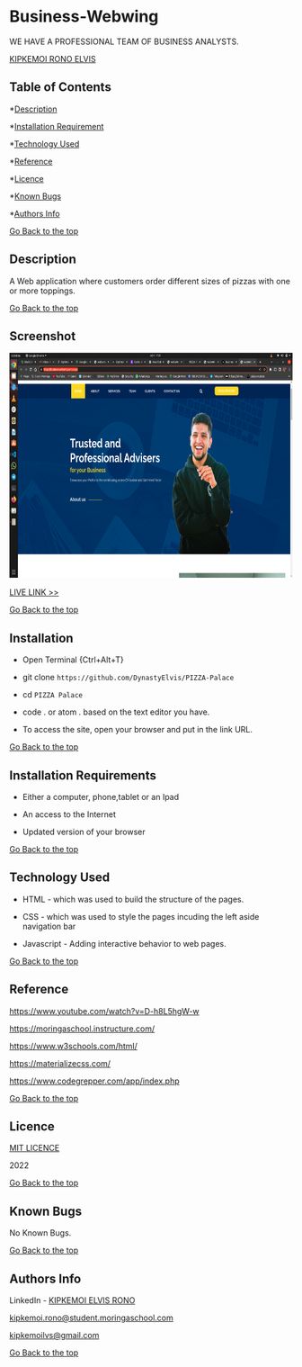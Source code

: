 # Business-Webwing
WE HAVE A PROFESSIONAL TEAM OF BUSINESS ANALYSTS.

[KIPKEMOI RONO ELVIS](https://github.com/DynastyElvis)



## Table of Contents

*[Description](#Description)


*[Installation Requirement](#Installation-Requirements)


*[Technology Used](#Technology-Used)


*[Reference](#Reference)


*[Licence](#Licence)


*[Known Bugs](#Known-Bugs)


*[Authors Info](#Authors-Info)





[Go Back to the top](#Business-Webwing)
## Description
A Web application where customers order different sizes of pizzas with one or more toppings. 


[Go Back to the top](#Business-Webwing)

## Screenshot
<img src="https://github.com/DynastyElvis/Business-Webwing/blob/master/screenshots/Screenshot%20from%202022-07-04%2017-29-24.png" width="800px" height="400px">

[LIVE LINK >>](https://dynastyelvis.github.io/PIZZA-Palace/)



[Go Back to the top](#Business-Webwing)

## Installation
* Open Terminal {Ctrl+Alt+T}

* git clone ```https://github.com/DynastyElvis/PIZZA-Palace```

* cd ```PIZZA Palace```

* code . or atom . based on the text editor you have.

* To access the site, open your browser and put in the link URL.


[Go Back to the top](#Business-Webwing)

## Installation Requirements

* Either a computer, phone,tablet or an Ipad

* An access to the Internet

* Updated version of your browser

[Go Back to the top](#Business-Webwing)

## Technology Used
* HTML - which was used to build the structure of the pages.

* CSS - which was used to style the pages incuding the left aside navigation bar

* Javascript - Adding interactive behavior to web pages.

[Go Back to the top](#Business-Webwing)

## Reference
https://www.youtube.com/watch?v=D-h8L5hgW-w

https://moringaschool.instructure.com/ 

https://www.w3schools.com/html/

https://materializecss.com/

https://www.codegrepper.com/app/index.php

[Go Back to the top](#Business-Webwing)

## Licence

[MIT LICENCE](https://github.com/DynastyElvis/PIZZA-Palace/blob/main/LICENSE)

2022

[Go Back to the top](#Business-Webwing)

## Known Bugs

No Known Bugs.

[Go Back to the top](#Business-Webwing)

## Authors Info
LinkedIn - [KIPKEMOI ELVIS RONO](https://www.linkedin.com/in/elvis-rono-aa3548209/)

kipkemoi.rono@student.moringaschool.com

kipkemoilvs@gmail.com

[Go Back to the top](#Business-Webwing)

